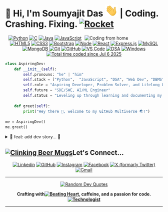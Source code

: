 <h1>📢 Hi, I'm Soumyajit Das <a href="#"><img src="https://raw.githubusercontent.com/ABSphreak/ABSphreak/master/gifs/Hi.gif" alt="Waving emoji" width="40px"></a> | Coding. Crashing. Fixing. <a href="#"><img src="https://github.com/Anmol-Baranwal/Cool-GIFs-For-GitHub/assets/74038190/2c0eef4b-7b75-42bd-9722-4bea97a2d532" alt="Rocket" width="50"/></a></h1>

<!-- <a href="#"><img align='right' src='https://user-images.githubusercontent.com/5713670/87202985-820dcb80-c2b6-11ea-9f56-7ec461c497c3.gif' alt="Github logo" width='30%'></a> -->
<a href="#"><img align='right' src='https://github.com/Anmol-Baranwal/Cool-GIFs-For-GitHub/assets/74038190/b3fef2db-e671-4610-bb84-1d65533dc5fb' alt="Coding from home" width='250'></a>

<p align="center">
<!-- Languages -->
<a href="#"><img src="https://img.shields.io/badge/Python-6A0DAD?style=flat&logo=python&logoColor=white" alt="Python"/></a>
<a href="#"><img src="https://img.shields.io/badge/C-00599C?style=flat&logo=c&logoColor=white" alt="C"/></a>
<a href="#"><img src="https://img.shields.io/badge/Java-228B22?logo=openjdk&logoColor=white" alt="Java"/></a>
<a href="#"><img src="https://img.shields.io/badge/JavaScript-F7DF1E?style=flat&logo=javascript&logoColor=black" alt="JavaScript"/></a>
<!-- Web Dev -->
<a href="#"><img src="https://img.shields.io/badge/HTML5-E34F26?style=flat&logo=html5&logoColor=white" alt="HTML5"/></a>
<a href="#"><img src="https://img.shields.io/badge/CSS-1572B6?logo=css&logoColor=fff" alt="CSS3"/></a>
<a href="#"><img src="https://img.shields.io/badge/Bootstrap-7952B3?style=flat&logo=bootstrap&logoColor=white" alt="Bootstrap"/></a>
<!-- Frameworks -->
<a href="#"><img src="https://img.shields.io/badge/Node.js-339933?style=flat&logo=nodedotjs&logoColor=white" alt="Node"/></a>
<a href="#"><img src="https://img.shields.io/badge/React-61DAFB?style=flat&logo=react&logoColor=black" alt="React"/></a>
<a href="#"><img src="https://img.shields.io/badge/Express.js-000000?style=flat&logo=express&logoColor=white" alt="Express.js"/></a>
<!-- DB & Tools -->
<a href="#"><img src="https://img.shields.io/badge/MySQL-4479A1?style=flat&logo=mysql&logoColor=white" alt="MySQL"/></a>
<a href="#"><img src="https://img.shields.io/badge/MongoDB-%234ea94b.svg?logo=mongodb&logoColor=white" alt="MongoDB"/></a>
<a href="#"><img src="https://img.shields.io/badge/Git-F05032?style=flat&logo=git&logoColor=white" alt="Git"/></a>
<a href="#"><img src="https://img.shields.io/badge/GitHub-181717?style=flat&logo=github&logoColor=white" alt="GitHub"/></a>
<a href="#"><img src="https://custom-icon-badges.demolab.com/badge/Visual%20Studio%20Code-0078d7.svg?logo=vsc&logoColor=white" alt="VS Code"/></a>
<!-- Learning -->
<a href="#"><img src="https://img.shields.io/badge/DSA-Important-red?style=flat" alt="DSA"/></a>
<!-- <a href="#"><img src="https://img.shields.io/badge/Machine%20Learning-795548?style=flat&logo=scikit-learn&logoColor=white" alt="Mechine Learning"/></a> -->
<!-- Others -->
<a href="#"><img src="https://custom-icon-badges.demolab.com/badge/Windows-0078D6?logo=windows11&logoColor=white" alt="Windows"/></a>
<a href="#"><img src="https://wakatime.com/badge/user/a7c49aa5-ad65-4176-bfd5-65724f8c0878.svg?style=social" alt="Total time coded since Jul 6 2025"/></a>
<!-- <a href="#"><img src="https://badges.frapsoft.com/os/v1/open-source.svg?v=103/" alt="Open Source"/></a> -->
</p>

```python
class AspiringDev:
    def __init__(self):
        self.pronouns: "he" | "him"
        self.stack = ["Python",  "JavaScript", "DSA", "Web Dev", "DBMS", "Git"]
        self.role = "Aspiring Developer, Problem Solver, and Lifelong Learner"
        self.future = "SDE/SWE, AI/ML Engineer"
        self.status = "Leveling up through learning and documenting my journey..."

    def greet(self):
        print("Hey there 👋, welcome to my GitHub Multiverse 🌏!")

me = AspiringDev()
me.greet()
```

<details>
    <summary>📌 feat: add dev story... 💭</summary>
    <!-- <summary><a href="#"><img width="400" src="https://user-images.githubusercontent.com/74038190/212744287-14f66c13-5458-40dc-9244-8ff533fc8f4a.gif" alt="Cat and Mouse"></a></summary> -->

## <a href="#"><img width="35" src="https://raw.githubusercontent.com/Tarikul-Islam-Anik/Animated-Fluent-Emojis/master/Emojis/Travel%20and%20places/Cyclone.png" alt="Cyclone"/></a> @CuriousL◌◌p <a href="#"><img width="35" src="https://raw.githubusercontent.com/Tarikul-Islam-Anik/Animated-Fluent-Emojis/master/Emojis/Animals/Ant.png" alt="Ant"/></a>

I'm a Computer Science and Engineering undergrad from Murshidabad College of Engineering and Technology, Berhampore (W.B.), passionate about writing clean code and solving real-world problems.

My journey started with Python scripts fueled by curiosity and caffeine, and now spans full-stack development, AI experiments, and late-night GitHub sessions.

From West Bengal — Where chai brews ideas and code compiles dreams — I’m learning by doing, committing often, and constantly improving.

Always up for collaboration, innovation, and a good debugging challenge.

> **Motto:** “ Break things. Understand deeper. Build stronger ”


## 🗃️ Projects I’m Proud Of...

<a href="#"><img src="https://raw.githubusercontent.com/Tarikul-Islam-Anik/Animated-Fluent-Emojis/master/Emojis/Travel%20and%20places/Twelve O’Clock.png" alt="Twelve O’Clock" width="30" /></a> <strong>Time Coded Since 6th Jul, 2025 --></strong> <a href="https://wakatime.com/@a7c49aa5-ad65-4176-bfd5-65724f8c0878" target="_blank"><img src="https://wakatime.com/badge/user/a7c49aa5-ad65-4176-bfd5-65724f8c0878.svg?style=social" alt="Total time coded badge" /></a>
- These aren’t just "fun little projects" — they're logic-powered machines with a soul. 

| Project                                                                                 | Idea                                                                 | Status          |
|-----------------------------------------------------------------------------------------|----------------------------------------------------------------------|-----------------|
| ❓ `My Final Year Project`                                                              | <thinking...>                                                        | ⚠️ Not Started |
| ❤️‍🩹 [`CareHive-Clinic`](https://github.com/soumyajiitdas/CareHive-Clinic)                | Where care meets convenience – book, consult, and heal online        | 🛠️ WIP         |
| 👨🏻‍💻 [`My-Portfolio`](https://github.com/soumyajiitdas/Personal-Portfolio)                | A dev's identity in code – animated, responsive, and resume-ready    | 🛠️ WIP         |
| 😎 [`Clairvoyance`](https://github.com/awkwardish/Clairvoyance_prototype)               | Because reading may not be for everyone, but hearing is              | ✅ Completed   |
| 📑 [`Daily Journal Analyzer`](https://github.com/soumyajiitdas/My-GenAICapstoneProject) | How was your day? Tell your new assistant                            | ✅ Completed   |
| ⬇️ [`Mark_MyGfG`](https://github.com/soumyajiitdas/Markdown-MyGfG)                      | From GeeksforGeeks to GitHub-ready — markdown in a click             | ✅ Completed   |
| 🐍 `Snake & Ladder`                                                                     | Classic dice chaos meets object-oriented code                        | ✅ Completed   |
| 🏏 `1v1 Cricket Game`                                                                   | Python meets childhood nostalgia. Guess the number, outsmart the bot | ✅ Completed   |


## <a href="#"><img width='45px' src="https://user-images.githubusercontent.com/74038190/212284087-bbe7e430-757e-4901-90bf-4cd2ce3e1852.gif" alt="Arrow-slash"></a> In My ToolBox...

```text
Languages   |  Python 🐍, HTML 🕸️, CSS 🎨, JavaScript 🧩, C 💻, Java 📱,
Libraries   |  React 📱, TailwindCSS 🎨, MatPlotLib 📊, NumPy 🔢, Pandas 🐼,
Frameworks  |  NextJs 📑, ViteJs 📜,
Tools       |  Git 🧬, VS Code 🪬, Jupiter Notebook 📒
Databases   |  MySQL 📦, MongoDB 💼,
Soft Skills |  Curiosity 🔍, Adaptability 🎭, Consistency 🔁, TemWork 🫱🏻‍🫲🏼, Communication 📢,
```

## <a href="#"><img width='45px' src="https://github.com/Anmol-Baranwal/Cool-GIFs-For-GitHub/assets/74038190/fa83eeb9-f4e2-4d85-93f0-688af11babf8" alt="gare"></a> Building Right Now...

- 🧠 Training brain cells with **DSA Problems**.
- 📚 Practicing **Python, Full Stack Web Dev** and exploring **new technologies** .
- 🔗 Working on  **my final year project** and `CareHive-Clinic` in a group.
- 🤖 Dreaming up a future of intelligent systems, scalable software, and real-world ML solutions.

> 🫠 **Fun Fact:** I treat my Git commits like journal entries. Each one has a story.

## <a href="#"><img src="https://raw.githubusercontent.com/Tarikul-Islam-Anik/Animated-Fluent-Emojis/master/Emojis/Objects/Spiral%20Calendar.png" alt="Spiral Calendar" width="35"/></a>  Stats? Here’s the charts...

> _“ Don’t chase stars. Chase commits. ”     – Ancient Git Philosopher_

<p align="center">
  <a href="#"><img width="50%" src="https://github-readme-stats.vercel.app/api?username=soumyajiitdas&theme=radical&show_icons=true&hide_border=true&count_private=true" alt="Profile Stats"/></a>
  <a href="#"><img width="40%" src="https://github-readme-stats.vercel.app/api/top-langs/?username=soumyajiitdas&layout=compact&&show_icons=true&theme=radical&hide_border=true" alt="Language Stats"/></a>
</p>
<p align="center">
  <a href="#"><img width="92%" src="https://github-profile-summary-cards.vercel.app/api/cards/profile-details?username=soumyajiitdas&theme=radical" alt="Profile Summary"/></a>
</p>
<p align="center">
  <a href="#"><img width="92%" src="https://github-profile-trophy.vercel.app/?username=soumyajiitdas&theme=radical&no-frame=true&margin-w=5" alt="GitHub Trophies"/></a>
</p>

## <a href="#"><img width="40" src="https://raw.githubusercontent.com/Tarikul-Islam-Anik/Animated-Fluent-Emojis/master/Emojis/People%20with%20professions/Man%20Technologist%20Light%20Skin%20Tone.png" alt="Technologist"/></a> Not Just Coding... Creating.

I don't build projects for the sake of it. I build **experiences**.  
Things that make people go:

 _“ Wait… you made *that* in Python❓ ”_


> “The best way to predict the future is to build it — in Python preferably.”  
> — *Me, probably.*


</details>

## <a href="#"><img width="95" src="https://user-images.githubusercontent.com/74038190/214644145-264f4759-7633-441e-9d67-d8dda9d50d26.gif" alt="Clinking Beer Mugs"/></a>Let's Connect...

<p align=center>
    <a href="https://www.linkedin.com/in/soumyajit4119" target="_blank"><img src="https://img.shields.io/badge/linkedin-1B6AC6.svg?style=for-the-badge&logo=linkedin&logoColor=white" alt="Linkedin"/></a>
    <a href="#" title="@soumyajiitdas" target="_blank"><img src="https://img.shields.io/badge/GitHub-181717.svg?style=for-the-badge&logo=GitHub&logoColor=white" alt="GitHub"/></a>
    <a href="https://instagram.com/soumyajiit_" target="_blank"><img src="https://img.shields.io/badge/Instagram-FF0069.svg?style=for-the-badge&logo=Instagram&logoColor=white" alt="Instagram"/></a>
    <a href="https://www.facebook.com/soumyajit4119/" target="_blank"><img src="https://img.shields.io/badge/Facebook-0866FF.svg?style=for-the-badge&logo=Facebook&logoColor=white" alt="Facebook"/></a>
    <a href="https://x.com/soumyajiit_" target="_blank"><img src="https://img.shields.io/badge/X-000000.svg?style=for-the-badge&logo=X&logoColor=white" alt="X (formarly Twitter)"/></a>
    <a href="mailto:soumyajit302@gmail.com?subject=Hello%20Soumyajit&body=I%20wanted%20to%20reach%20out%20about..."><img src="https://img.shields.io/badge/Gmail-EA4335.svg?style=for-the-badge&logo=Gmail&logoColor=white" alt="Gmail"/></a>
</p>

<!-- <a href="#"><img src="https://user-images.githubusercontent.com/74038190/212284100-561aa473-3905-4a80-b561-0d28506553ee.gif" alt="Sapetator"></a> -->
---

<p align="center">
  <a href="#"><img src="https://quotes-github-readme.vercel.app/api?type=horizontal&theme=dark" alt="Random Dev Quotes"/></a>
</p>

<p align="center"><strong>Crafting with<a href="#"><img src="https://raw.githubusercontent.com/Tarikul-Islam-Anik/Animated-Fluent-Emojis/master/Emojis/Smilies/Beating%20Heart.png" alt="Beating Heart" width="35"/></a>, caffeine, and a passion for code. <a href="#"><img src="https://raw.githubusercontent.com/Tarikul-Islam-Anik/Animated-Fluent-Emojis/master/Emojis/People%20with%20professions/Man%20Technologist%20Light%20Skin%20Tone.png" alt="Technologist" width="35"/></a></strong></p>

---
